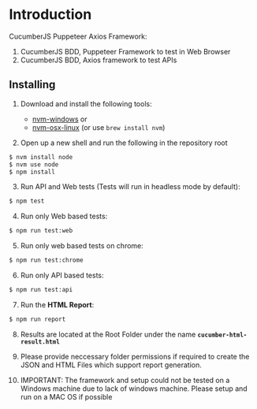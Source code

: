 # Introduction

CucumberJS Puppeteer Axios Framework:

1. CucumberJS BDD, Puppeteer Framework to test in Web Browser
2. CucumberJS BDD, Axios framework to test APIs

## Installing

1. Download and install the following tools:
    * [nvm-windows](https://github.com/coreybutler/nvm-windows/releases) or
    * [nvm-osx-linux](https://github.com/creationix/nvm) (or use `brew install nvm`)

2. Open up a new shell and run the following in the repository root

```bash
$ nvm install node
$ nvm use node
$ npm install
```

3. Run API and Web tests (Tests will run in headless mode by default):

```bash
$ npm test
```

4. Run only Web based tests:

```bash
$ npm run test:web
```

5. Run only web based tests on chrome: 

```bash
$ npm run test:chrome
```

6. Run only API based tests:

```bash
$ npm run test:api
```

7. Run the **HTML Report**:

```bash
$ npm run report
```

8. Results are located at the Root Folder under the name **`cucumber-html-result.html`**

9. Please provide neccessary folder permissions if required to create the JSON and HTML Files which support report generation.

10. IMPORTANT: The framework and setup could not be tested on a Windows machine due to lack of windows machine. Please setup and run on a MAC OS if possible
